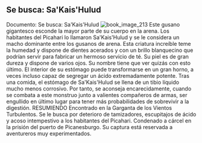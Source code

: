 ## Se busca: Sa'Kais'Hulud
Documento: Se busca: Sa'Kais'Hulud
![book_image_213](https://media.discordapp.net/attachments/1105643336989159555/1105647991563485214/213.jpg)
Este gusano gigantesco esconde la mayor parte de su cuerpo en la arena. Los habitantes del Picahari lo llamaron Sa'Kais'Hulud y se le considera un macho dominante entre los gusanos de arena. Esta criatura increíble teme la humedad y dispone de dientes acerados y con un brillo blanquecino que podrían servir para fabricar un hermoso servicio de té. Su piel es de gran dureza y dispone de varios ojos. Su nombre tiene que ver quizás con esto último.
El interior de su estómago puede transformarse en un gran horno, a veces incluso capaz de segregar un ácido extremadamente potente. Tras una comida, el estómago de Sa'Kais'Hulud se llena de un tibio líquido mucho menos corrosivo. Por tanto, se aconseja encarecidamente, cuando se combata a este monstruo junto a valientes compañeros de armas, ser engullido en último lugar para tener más probabilidades de sobrevivir a la digestión.
RESUMIENDO
Encontrado en la Garganta de los Vientos Turbulentos.
Se le busca por deterioro de tamizadores, escupitajos de ácido y acoso intempestivo a los habitantes del Picahari.
Condenado a cárcel en la prisión del puerto de Picanesburgo.
Su captura está reservada a aventureros muy experimentados.
